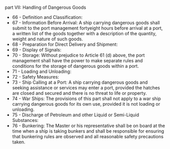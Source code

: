 part VII: Handling of Dangerous Goods

<ul>
			<li>66 - Definition and Classification: <ul>
			</ul></li>			<li>67 - Information Before Arrival: A ship carrying dangerous goods shall submit to the port management fortyeight hours before arrival at a port, a written list of the goods together with a description of the quantity, weight and nature of such goods.<ul>
			</ul></li>			<li>68 - Preparation for Direct Delivery and Shipment: <ul>
			</ul></li>			<li>69 - Display of Signals: <ul>
			</ul></li>			<li>70 - Storage: Without prejudice to Article 61 (d) above, the port management shall have the power to make separate rules and conditions for the storage of dangerous goods within a port.<ul>
			</ul></li>			<li>71 - Loading and Unloading: <ul>
			</ul></li>			<li>72 - Safety Measures: <ul>
			</ul></li>			<li>73 - Ship Calling at a Port: A ship carrying dangerous goods and seeking assistance or services may enter a port, provided the hatches are closed and secured and there is no threat to life or property. <ul>
			</ul></li>			<li>74 - War Ships: The provisions of this part shall not apply to a war ship carrying dangerous goods for its own use, provided it is not loading or unloading. <ul>
			</ul></li>			<li>75 - Discharge of Petroleum and other Liquid or Semi-Liquid Substances: <ul>
			</ul></li>			<li>76 - Bunkering: The Master or his representative shall be on board at the time when a ship is taking bunkers and shall be responsible for ensuring that bunkering rules are observed and all reasonable safety precautions taken. <ul>
			</ul></li></ul>
